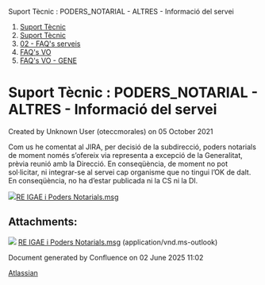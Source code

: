 Suport Tècnic : PODERS\_NOTARIAL - ALTRES - Informació del servei  

1.  [Suport Tècnic](index.html)
2.  [Suport Tècnic](13893782.html)
3.  [02 - FAQ's serveis](26313393.html)
4.  [FAQ's VO](28705575.html)
5.  [FAQ's VO - GENE](28705577.html)

Suport Tècnic : PODERS\_NOTARIAL - ALTRES - Informació del servei
=================================================================

Created by Unknown User (oteccmorales) on 05 October 2021

Com us he comentat al JIRA, per decisió de la subdirecció, poders notarials de moment només s’ofereix via representa a excepció de la Generalitat, prèvia reunió amb la Direcció. En conseqüència, de moment no pot sol·licitar, ni integrar-se al servei cap organisme que no tingui l’OK de dalt. En conseqüència, no ha d’estar publicada ni la CS ni la DI.

  

[![](download/resources/com.atlassian.confluence.plugins.confluence-view-file-macro:view-file-macro-resources/images/placeholder-medium-file.png)RE IGAE i Poders Notarials.msg](/download/attachments/61931749/RE%20%20IGAE%20i%20Poders%20Notarials.msg?version=1&modificationDate=1633435043456&api=v2)

  

Attachments:
------------

![](images/icons/bullet_blue.gif) [RE IGAE i Poders Notarials.msg](attachments/61931749/61931750.msg) (application/vnd.ms-outlook)  

Document generated by Confluence on 02 June 2025 11:02

[Atlassian](http://www.atlassian.com/)